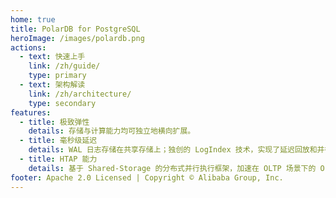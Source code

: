 ```yaml
---
home: true
title: PolarDB for PostgreSQL
heroImage: /images/polardb.png
actions:
  - text: 快速上手
    link: /zh/guide/
    type: primary
  - text: 架构解读
    link: /zh/architecture/
    type: secondary
features:
  - title: 极致弹性
    details: 存储与计算能力均可独立地横向扩展。
  - title: 毫秒级延迟
    details: WAL 日志存储在共享存储上；独创的 LogIndex 技术，实现了延迟回放和并行回放，理论上最大程度地缩小了 RW 和 RO 节点间的延迟。
  - title: HTAP 能力
    details: 基于 Shared-Storage 的分布式并行执行框架，加速在 OLTP 场景下的 OLAP 查询。
footer: Apache 2.0 Licensed | Copyright © Alibaba Group, Inc.
---
```

